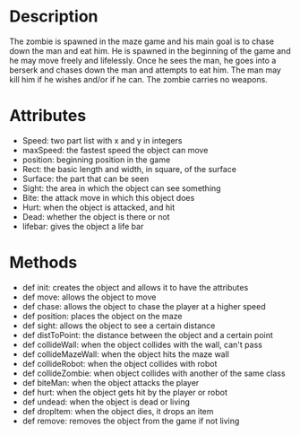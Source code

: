 # Description #

The zombie is spawned in the maze game and his main goal is to chase down the man and eat him. He is spawned in the beginning of the game and he may move freely and lifelessly. Once he sees the man, he goes into a berserk and chases down the man and attempts to eat him. The man may kill him if he wishes and/or if he can. The zombie carries no weapons.

# Attributes #

  * Speed: two part list with x and y in integers
  * maxSpeed: the fastest speed the object can move
  * position: beginning position in the game
  * Rect: the basic length and width, in square, of the surface
  * Surface: the part that can be seen
  * Sight: the area in which the object can see something
  * Bite: the attack move in which this object does
  * Hurt: when the object is attacked, and hit
  * Dead: whether the object is there or not
  * lifebar: gives the object a life bar


# Methods #

  * def init: creates the object and allows it to have the attributes
  * def move: allows the object to move
  * def chase: allows the object to chase the player at a higher speed
  * def position: places the object on the maze
  * def sight: allows the object to see a certain distance
  * def distToPoint: the distance between the object and a certain point
  * def collideWall: when the object collides with the wall, can't pass
  * def collideMazeWall: when the object hits the maze wall
  * def collideRobot: when the object collides with robot
  * def collideZombie: when object collides with another of the same class
  * def biteMan: when the object attacks the player
  * def hurt: when the object gets hit by the player or robot
  * def undead: when the object is dead or living
  * def dropItem: when the object dies, it drops an item
  * def remove: removes the object from the game if not living